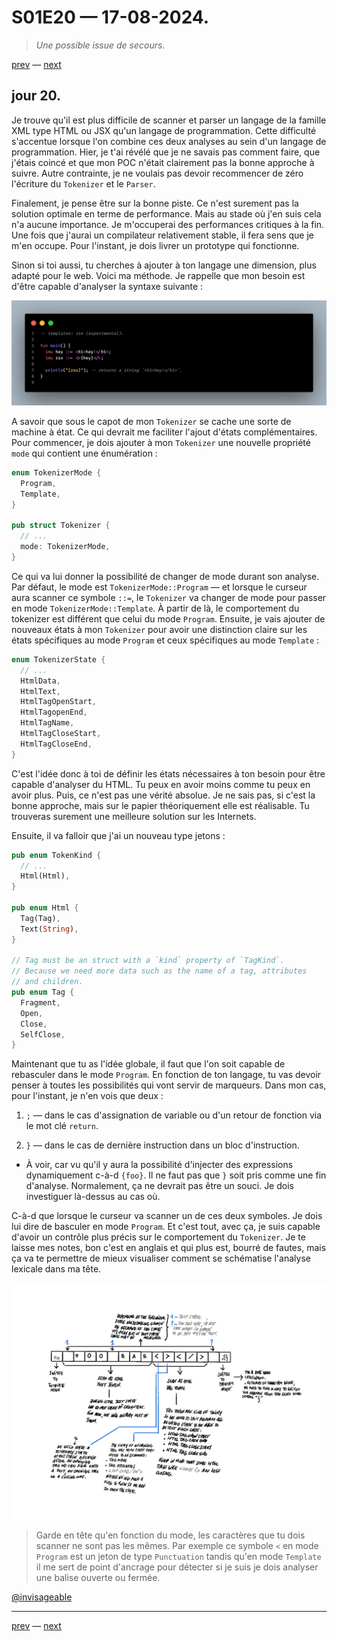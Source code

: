 # S01E20 — 17-08-2024.

> *Une possible issue de secours.*

[prev](S01E19-16-08-2024.md) — [next](S01E01-29-07-2024.md)

## jour 20.

Je trouve qu'il est plus difficile de scanner et parser un langage de la famille XML type HTML ou JSX qu'un langage de programmation. Cette difficulté s'accentue lorsque l'on combine ces deux analyses au sein d'un langage de programmation. Hier, je t'ai révélé que je ne savais pas comment faire, que j'étais coincé et que mon POC n'était clairement pas la bonne approche à suivre. Autre contrainte, je ne voulais pas devoir recommencer de zéro l'écriture du `Tokenizer` et le `Parser`.    

Finalement, je pense être sur la bonne piste. Ce n'est surement pas la solution optimale en terme de performance. Mais au stade où j'en suis cela n'a aucune importance. Je m'occuperai des performances critiques à la fin. Une fois que j'aurai un compilateur relativement stable, il fera sens que je m'en occupe. Pour l'instant, je dois livrer un prototype qui fonctionne.    

Sinon si toi aussi, tu cherches à ajouter à ton langage une dimension, plus adapté pour le web. Voici ma méthode. Je rappelle que mon besoin est d'être capable d'analyser la syntaxe suivante :    

![zo-preview-zsx](../../crates/compiler/zo-notes/preview/preview-zo-zsx.png)

A savoir que sous le capot de mon `Tokenizer` se cache une sorte de machine à état. Ce qui devrait me faciliter l'ajout d'états complémentaires. Pour commencer, je dois ajouter à mon `Tokenizer` une nouvelle propriété `mode` qui contient une énumération :   

```rs
enum TokenizerMode {
  Program,
  Template,
}

pub struct Tokenizer {
  // ...
  mode: TokenizerMode,
}
```

Ce qui va lui donner la possibilité de changer de mode durant son analyse. Par défaut, le mode est `TokenizerMode::Program` — et lorsque le curseur aura scanner ce symbole `::=`, le `Tokenizer` va changer de mode pour passer en mode `TokenizerMode::Template`. À partir de là, le comportement du tokenizer est différent que celui du mode `Program`. Ensuite, je vais ajouter de nouveaux états à mon `Tokenizer` pour avoir une distinction claire sur les états spécifiques au mode `Program` et ceux spécifiques au mode `Template` :   

```rs
enum TokenizerState {
  // ...
  HtmlData,
  HtmlText,
  HtmlTagOpenStart,
  HtmlTagopenEnd,
  HtmlTagName,
  HtmlTagCloseStart,
  HtmlTagCloseEnd,
}
```

C'est l'idée donc à toi de définir les états nécessaires à ton besoin pour être capable d'analyser du HTML. Tu peux en avoir moins comme tu peux en avoir plus. Puis, ce n'est pas une vérité absolue. Je ne sais pas, si c'est la bonne approche, mais sur le papier théoriquement elle est réalisable. Tu trouveras surement une meilleure solution sur les Internets.

Ensuite, il va falloir que j'ai un nouveau type jetons :    

```rs
pub enum TokenKind {
  // ...
  Html(Html),
}

pub enum Html {
  Tag(Tag),
  Text(String),
}

// Tag must be an struct with a `kind` property of `TagKind`.
// Because we need more data such as the name of a tag, attributes
// and children.
pub enum Tag {
  Fragment,
  Open,
  Close,
  SelfClose,
}
```

Maintenant que tu as l'idée globale, il faut que l'on soit capable de rebasculer dans le mode `Program`. En fonction de ton langage, tu vas devoir penser à toutes les possibilités qui vont servir de marqueurs. Dans mon cas, pour l'instant, je n'en vois que deux :

1. `;` — dans le cas d'assignation de variable ou d'un retour de fonction via le mot clé `return`.

2. `}` — dans le cas de dernière instruction dans un bloc d'instruction.

- À voir, car vu qu'il y aura la possibilité d'injecter des expressions dynamiquement c-à-d `{foo}`. Il ne faut pas que `}` soit pris comme une fin d'analyse. Normalement, ça ne devrait pas être un souci. Je dois investiguer là-dessus au cas où.

C-à-d que lorsque le curseur va scanner un de ces deux symboles. Je dois lui dire de basculer en mode `Program`. Et c'est tout, avec ça, je suis capable d'avoir un contrôle plus précis sur le comportement du `Tokenizer`. Je te laisse mes notes, bon c'est en anglais et qui plus est, bourré de fautes, mais ça va te permettre de mieux visualiser comment se schématise l'analyse lexicale dans ma tête.

![sketch-tokenizer-mode-template](./misc/sketch-tokenizer-mode-template.png)

> Garde en tête qu'en fonction du mode, les caractères que tu dois scanner ne sont pas les mêmes. Par exemple ce symbole `<` en mode `Program` est un jeton de type `Punctuation` tandis qu'en mode `Template` il me sert de point d'ancrage pour détecter si je suis je dois analyser une balise ouverte ou fermée.    

[@invisageable](https://twitter.com/invisageable)   

---

[prev](S01E19-16-08-2024.md) — [next](S01E01-29-07-2024.md)   
